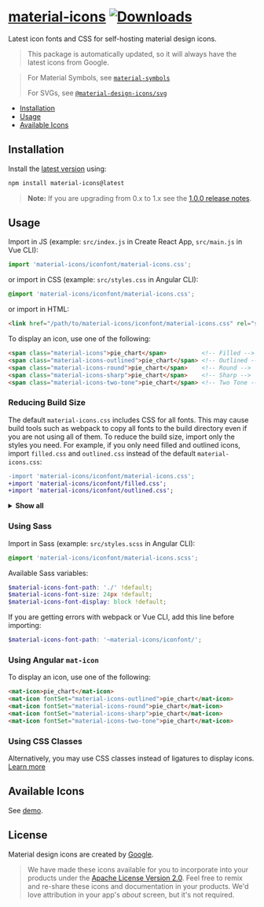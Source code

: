 # [material-icons](https://github.com/marella/material-icons) [![Downloads](https://img.shields.io/npm/dm/material-icons)](https://www.npmjs.com/package/material-icons)

Latest icon fonts and CSS for self-hosting material design icons.

> This package is automatically updated, so it will always have the latest icons from Google.

> For Material Symbols, see [`material-symbols`](https://www.npmjs.com/package/material-symbols)
>
> For SVGs, see [`@material-design-icons/svg`](https://www.npmjs.com/package/@material-design-icons/svg)

- [Installation](#installation)
- [Usage](#usage)
- [Available Icons](#available-icons)

## Installation

Install the [latest version][releases] using:

```sh
npm install material-icons@latest
```

> **Note:** If you are upgrading from 0.x to 1.x see the [1.0.0 release notes](https://github.com/marella/material-icons/releases/tag/v1.0.0).

## Usage

Import in JS (example: `src/index.js` in Create React App, `src/main.js` in Vue CLI):

```js
import 'material-icons/iconfont/material-icons.css';
```

or import in CSS (example: `src/styles.css` in Angular CLI):

```css
@import 'material-icons/iconfont/material-icons.css';
```

or import in HTML:

```html
<link href="/path/to/material-icons/iconfont/material-icons.css" rel="stylesheet">
```

To display an icon, use one of the following:

```html
<span class="material-icons">pie_chart</span>          <!-- Filled -->
<span class="material-icons-outlined">pie_chart</span> <!-- Outlined -->
<span class="material-icons-round">pie_chart</span>    <!-- Round -->
<span class="material-icons-sharp">pie_chart</span>    <!-- Sharp -->
<span class="material-icons-two-tone">pie_chart</span> <!-- Two Tone -->
```

### Reducing Build Size

The default `material-icons.css` includes CSS for all fonts. This may cause build tools such as webpack to copy all fonts to the build directory even if you are not using all of them. To reduce the build size, import only the styles you need. For example, if you only need filled and outlined icons, import `filled.css` and `outlined.css` instead of the default `material-icons.css`:

```diff
-import 'material-icons/iconfont/material-icons.css';
+import 'material-icons/iconfont/filled.css';
+import 'material-icons/iconfont/outlined.css';
```

<details>
<summary><strong>Show all</strong></summary><br>

Icons | CSS | Sass
:--- | :--- | :---
Filled | filled.css | filled.scss
Outlined | outlined.css | outlined.scss
Round | round.css | round.scss
Sharp | sharp.css | sharp.scss
Two Tone | two-tone.css | two-tone.scss

</details>

### Using Sass

Import in Sass (example: `src/styles.scss` in Angular CLI):

```scss
@import 'material-icons/iconfont/material-icons.scss';
```

Available Sass variables:

```scss
$material-icons-font-path: './' !default;
$material-icons-font-size: 24px !default;
$material-icons-font-display: block !default;
```

If you are getting errors with webpack or Vue CLI, add this line before importing:

```scss
$material-icons-font-path: '~material-icons/iconfont/';
```

### Using Angular `mat-icon`

To display an icon, use one of the following:

```html
<mat-icon>pie_chart</mat-icon>
<mat-icon fontSet="material-icons-outlined">pie_chart</mat-icon>
<mat-icon fontSet="material-icons-round">pie_chart</mat-icon>
<mat-icon fontSet="material-icons-sharp">pie_chart</mat-icon>
<mat-icon fontSet="material-icons-two-tone">pie_chart</mat-icon>
```

### Using CSS Classes

Alternatively, you may use CSS classes instead of ligatures to display icons. [Learn more](https://github.com/marella/material-icons/tree/main/css#readme)

## Available Icons

See [demo].

## License

Material design icons are created by [Google](https://github.com/google/material-design-icons#license).

> We have made these icons available for you to incorporate into your products under the [Apache License Version 2.0][license]. Feel free to remix and re-share these icons and documentation in your products.
We'd love attribution in your app's *about* screen, but it's not required.

[releases]: https://github.com/marella/material-icons/releases
[license]: https://github.com/marella/material-icons/blob/main/LICENSE
[demo]: https://marella.github.io/material-icons/demo/
